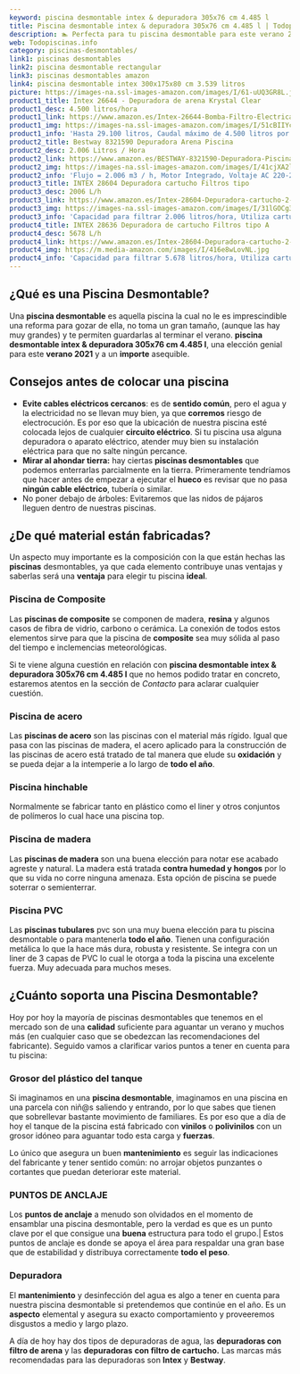 ```yaml
---
keyword: piscina desmontable intex & depuradora 305x76 cm 4.485 l
title: Piscina desmontable intex & depuradora 305x76 cm 4.485 l | Todopiscinas.info
description: 🏊 Perfecta para tu piscina desmontable para este verano 2021. piscina desmontable intex & depuradora 305x76 cm 4.485 l al mejor precio asegurado.
web: Todopiscinas.info
category: piscinas-desmontables/
link1: piscinas desmontables
link2: piscina desmontable rectangular
link3: piscinas desmontables amazon
link4: piscina desmontable intex 300x175x80 cm 3.539 litros
picture: https://images-na.ssl-images-amazon.com/images/I/61-uUQ3GR8L.jpg
product1_title: Intex 26644 - Depuradora de arena Krystal Clear 
product1_desc: 4.500 litros/hora
product1_link: https://www.amazon.es/Intex-26644-Bomba-Filtro-Electrica/dp/B07FBGSM8M?__mk_es_ES=%C3%85M%C3%85%C5%BD%C3%95%C3%91&crid=OJRI92VMSJ3T&dchild=1&keywords=depuradora+piscina+desmontable&qid=1615936956&sprefix=depuradora+piscina+desmpo%2Caps%2C181&sr=8-3&linkCode=ll1&tag=todopiscinas0e-21&linkId=3d085bb100a03e1c84acf33a301a7e7c&language=es_ES&ref_=as_li_ss_tl
product1_img: https://images-na.ssl-images-amazon.com/images/I/51cBIIYcVKL.jpg
product1_info: 'Hasta 29.100 litros, Caudal máximo de 4.500 litros por hora, Programador digital, 6 modos de funcionamiento'
product2_title: Bestway 8321590 Depuradora Arena Piscina
product2_desc: 2.006 Litros / Hora
product2_link: https://www.amazon.es/BESTWAY-8321590-Depuradora-Piscina-Litros/dp/B014FHCUME?__mk_es_ES=%C3%85M%C3%85%C5%BD%C3%95%C3%91&crid=OJRI92VMSJ3T&dchild=1&keywords=depuradora+piscina+desmontable&qid=1615937601&sprefix=depuradora+piscina+desmpo%2Caps%2C181&sr=8-6&linkCode=ll1&tag=todopiscinas0e-21&linkId=cc3671570eb5fce1fb741015d4fbfd50&language=es_ES&ref_=as_li_ss_tl
product2_img: https://images-na.ssl-images-amazon.com/images/I/41cjXA2lqAL.jpg
product2_info: 'Flujo = 2.006 m3 / h, Motor Integrado, Voltaje AC 220-240 V 50 Hz'
product3_title: INTEX 28604 Depuradora cartucho Filtros tipo 
product3_desc: 2006 L/h
product3_link: https://www.amazon.es/Intex-28604-Depuradora-cartucho-2-006/dp/B00G9YZMFY?__mk_es_ES=%C3%85M%C3%85%C5%BD%C3%95%C3%91&crid=OJRI92VMSJ3T&dchild=1&keywords=depuradora+piscina+desmontable&qid=1615937673&sprefix=depuradora+piscina+desmpo%2Caps%2C181&sr=8-13&linkCode=ll1&tag=todopiscinas0e-21&linkId=60cd2c831c48a30bf7eb40fcdad13eba&language=es_ES&ref_=as_li_ss_tl
product3_img: https://images-na.ssl-images-amazon.com/images/I/31lGOCg3MNL.jpg
product3_info: 'Capacidad para filtrar 2.006 litros/hora, Utiliza cartuchos de Tipo A, La potencia es de 45W, Aireación Hydro Technology'
product4_title: INTEX 28636 Depuradora de cartucho Filtros tipo A
product4_desc: 5678 L/h
product4_link: https://www.amazon.es/Intex-28604-Depuradora-cartucho-2-006/dp/B00G9YZ2Y0?__mk_es_ES=%C3%85M%C3%85%C5%BD%C3%95%C3%91&crid=OJRI92VMSJ3T&dchild=1&keywords=depuradora%2Bpiscina%2Bdesmontable&qid=1615937767&sprefix=depuradora%2Bpiscina%2Bdesmpo%2Caps%2C181&sr=8-13&th=1&linkCode=ll1&tag=todopiscinas0e-21&linkId=2803b12e8f85be27121cb12c22bd6700&language=es_ES&ref_=as_li_ss_tl
product4_img: https://m.media-amazon.com/images/I/416e8wLovNL.jpg
product4_info: 'Capacidad para filtrar 5.678 litros/hora, Utiliza cartuchos de Tipo A, Potencia de 165W'
---
```


## ¿Qué es una Piscina Desmontable?

Una **piscina desmontable** es aquella piscina la cual no le es imprescindible una reforma para gozar de ella, no toma un gran tamaño, (aunque las hay muy grandes) y te permiten guardarlas al terminar el verano.  **piscina desmontable intex & depuradora 305x76 cm 4.485 l**, una elección genial para este **verano 2021** y a un **importe** asequible.

<stats-list :link1=link1 :link2=link2 :link3=link3 :link4=link4 :category=category></stats-list>


## Consejos antes de colocar una piscina



*   **Evite cables eléctricos cercanos**: es de **sentido común**, pero el agua y la electricidad no se llevan muy bien, ya que **corremos** riesgo de electrocución. Es por eso que la ubicación de nuestra piscina esté colocada lejos de cualquier **circuito eléctrico**. Si tu piscina usa alguna depuradora o aparato eléctrico, atender muy bien su instalación eléctrica para que no salte ningún percance.
*   **Mirar al ahondar tierra:** hay ciertas **piscinas desmontables** que podemos enterrarlas parcialmente en la tierra. Primeramente tendríamos que hacer antes de empezar a ejecutar el **hueco** es revisar que no pasa **ningún cable eléctrico**, tubería o similar.
*   No poner debajo de árboles: Evitaremos que las nidos de pájaros lleguen dentro de nuestras piscinas.

<brand-panel :title=product1_title :desc=product1_desc :img=product1_img :link=product1_link></brand-panel>


## ¿De qué material están fabricadas?

Un aspecto muy importante es la composición con la que están hechas las **piscinas** desmontables, ya que cada elemento contribuye unas ventajas y saberlas  será una **ventaja** para elegir tu piscina **ideal**.


### Piscina de Composite

Las **piscinas de composite** se componen de madera, **resina** y algunos casos de fibra de vidrio, carbono o cerámica. La conexión de todos estos elementos sirve para que la piscina de **composite** sea muy sólida al paso del tiempo e inclemencias meteorológicas.

Si te viene alguna cuestión en relación con **piscina desmontable intex & depuradora 305x76 cm 4.485 l** que no hemos podido tratar en concreto, estaremos atentos en la sección de _Contacto_ para aclarar cualquier cuestión.


### Piscina de acero

Las **piscinas de acero** son las piscinas con el material más rígido. Igual que pasa con las piscinas de madera, el acero aplicado para la construcción de las piscinas de acero está tratado de tal manera que elude su **oxidación** y se pueda dejar a la intemperie a lo largo de **todo el año**.


### Piscina hinchable

 Normalmente se fabricar tanto en plástico como el liner y otros conjuntos de polímeros lo cual hace una piscina top.


### Piscina de madera

Las **piscinas de madera** son una buena elección para notar ese acabado agreste y natural. La madera está tratada **contra humedad y hongos** por lo que su vida no corre ninguna amenaza. Esta opción de piscina se puede soterrar o semienterrar.


### Piscina  PVC

Las **piscinas tubulares** pvc son una muy buena elección para tu piscina desmontable o para mantenerla **todo el año**. Tienen una configuración metálica lo que la hace más dura, robusta y resistente. Se integra con un liner de 3 capas de PVC lo cual le otorga a toda la piscina una excelente fuerza. Muy adecuada para muchos meses.


## ¿Cuánto soporta una Piscina Desmontable?

Hoy por hoy la mayoría de piscinas desmontables que tenemos en el mercado son de una **calidad** suficiente para aguantar un verano y muchos más (en cualquier caso que se obedezcan las recomendaciones del fabricante). Seguido vamos a clarificar varios puntos a tener en cuenta para tu piscina:


### Grosor del plástico del tanque

Si imaginamos en una **piscina desmontable**, imaginamos en una piscina en una parcela con niñ@s saliendo y entrando, por lo que sabes que tienen que sobrellevar bastante movimiento de familiares. Es por eso que a día de hoy el tanque de la piscina está fabricado con **vinilos** o **polivinilos** con un grosor idóneo para aguantar todo esta carga y **fuerzas**.

Lo único que asegura un	 buen **mantenimiento** es seguir las indicaciones del fabricante y tener sentido común: no arrojar objetos punzantes o cortantes que puedan deteriorar este material.


### PUNTOS DE ANCLAJE

Los **puntos de anclaje** a menudo son olvidados en el momento de ensamblar una piscina desmontable, pero la verdad es que es un punto clave por el que consigue una **buena** estructura para todo el grupo.| Estos puntos de anclaje es donde se apoya el área para respaldar una gran base que de estabilidad y distribuya correctamente **todo el peso**.


### Depuradora

El **mantenimiento** y desinfección del agua es algo a tener en cuenta para nuestra piscina desmontable si pretendemos que continúe en el año. Es un **aspecto** elemental y asegura su exacto comportamiento y proveeremos disgustos a medio y largo plazo.

A día de hoy hay dos tipos de depuradoras de agua, las **depuradoras con filtro de arena** y  las **depuradoras** **con filtro de cartucho.** Las marcas más recomendadas para las depuradoras son **Intex** y **Bestway**.

<external-banner></external-banner>
